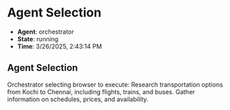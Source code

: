 # Agent Selection

- **Agent**: orchestrator
- **State**: running
- **Time**: 3/26/2025, 2:43:14 PM

## Agent Selection

Orchestrator selecting browser to execute: Research transportation options from Kochi to Chennai, including flights, trains, and buses. Gather information on schedules, prices, and availability.

